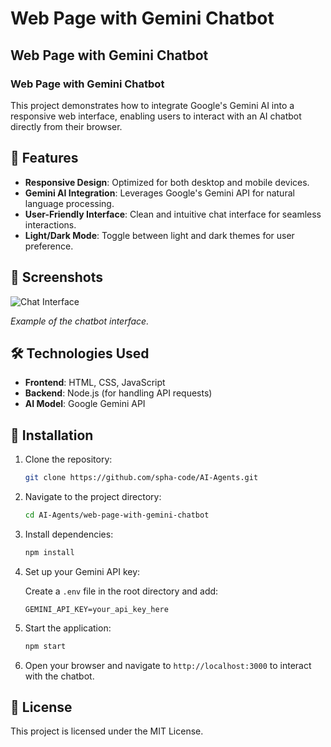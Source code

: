  # Web Page with Gemini Chatbot
  ## Web Page with Gemini Chatbot
   ### Web Page with Gemini Chatbot

This project demonstrates how to integrate Google's Gemini AI into a responsive web interface, enabling users to interact with an AI chatbot directly from their browser.

## 🚀 Features

- **Responsive Design**: Optimized for both desktop and mobile devices.
- **Gemini AI Integration**: Leverages Google's Gemini API for natural language processing.
- **User-Friendly Interface**: Clean and intuitive chat interface for seamless interactions.
- **Light/Dark Mode**: Toggle between light and dark themes for user preference.

## 📸 Screenshots

![Chat Interface](https://blog.det.life/create-your-own-gemini-ai-chatbot-with-a-twist-using-python-jinja2-and-nicegui-7d35ac981a63)

*Example of the chatbot interface.*

## 🛠️ Technologies Used

- **Frontend**: HTML, CSS, JavaScript
- **Backend**: Node.js (for handling API requests)
- **AI Model**: Google Gemini API

## 🔧 Installation

1. Clone the repository:

   ```bash
   git clone https://github.com/spha-code/AI-Agents.git
   ```

2. Navigate to the project directory:

   ```bash
   cd AI-Agents/web-page-with-gemini-chatbot
   ```

3. Install dependencies:

   ```bash
   npm install
   ```

4. Set up your Gemini API key:

   Create a `.env` file in the root directory and add:

   ```env
   GEMINI_API_KEY=your_api_key_here
   ```

5. Start the application:

   ```bash
   npm start
   ```

6. Open your browser and navigate to `http://localhost:3000` to interact with the chatbot.

## 📄 License

This project is licensed under the MIT License.
